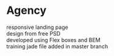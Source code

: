 # Agency
responsive landing page  
design from free PSD  
developed using Flex boxes and BEM  
training jade file added in master branch 
